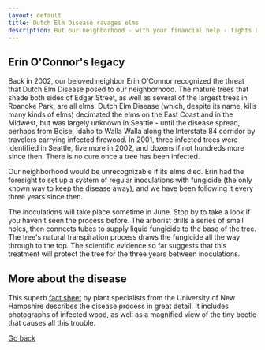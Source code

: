 ```yaml
---
layout: default
title: Dutch Elm Disease ravages elms
description: But our neighborhood - with your financial help - fights back
---
```


## Erin O'Connor's legacy

Back in 2002, our beloved neighbor Erin O'Connor recognized the threat that Dutch Elm Disease posed to our neighborhood. The mature trees that shade both sides of Edgar Street, as well as several of the largest trees in Roanoke Park, are all elms. Dutch Elm Disease (which, despite its name, kills many kinds of elms) decimated the elms on the East Coast and in the Midwest, but was largely unknown in Seattle - until the disease spread, perhaps from Boise, Idaho to Walla Walla along the Interstate 84 corridor by travelers carrying infected firewood. In 2001, three infected trees were identified in Seattle, five more in 2002, and dozens if not hundreds more since then. There is no cure once a tree has been infected.

Our neighborhood would be unrecognizable if its elms died. Erin had the foresight to set up a system of regular inoculations with fungicide (the only known way to keep the disease away), and we have been following it every three years since then.

The inoculations will take place sometime in June. Stop by to take a look if you haven't seen the process before. The arborist drills a series of small holes, then connects tubes to supply liquid fungicide to the base of the tree. The tree's natural transpiration process draws the fungicide all the way through to the top. The scientific evidence so far suggests that this treatment will protect the tree for the three years between inoculations.

## More about the disease

This superb [fact sheet](https://extension.unh.edu/resource/dutch-elm-disease-fact-sheet) by plant specialists from the University of New Hampshire describes the disease process in great detail. It includes photographs of infected wood, as well as a magnified view of the tiny beetle that causes all this trouble.

[Go back](./)
